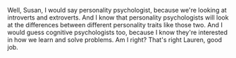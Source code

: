 Well, Susan, I would say
personality psychologist,
because we're looking
at introverts and extroverts.
And I know that personality psychologists
will look at the differences
between different personality
traits like those two.
And I would guess
cognitive psychologists too,
because I know they're interested in how
we learn and solve problems. Am I right?
That's right Lauren, good job.
